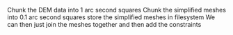 Chunk the DEM data into 1 arc second squares
Chunk the simplified meshes into 0.1 arc second squares
store the simplified meshes in filesystem
We can then just join the meshes together and then add the constraints